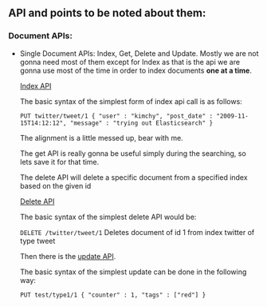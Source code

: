 ## API and points to be noted about them:

### Document APIs:
- Single Document APIs: Index, Get, Delete and Update. Mostly we are not gonna need most of them except for Index as that is the api we are gonna use most of the time in order to index documents **one at a time**.

  [Index API](https://www.elastic.co/guide/en/elasticsearch/reference/current/docs-index_.html)
  
  The basic syntax of the simplest form of index api call is as follows:
  
  `PUT twitter/tweet/1
    {
      "user" : "kimchy",
      "post_date" : "2009-11-15T14:12:12",
      "message" : "trying out Elasticsearch"
    }`
   
   The alignment is a little messed up, bear with me.
   
   The get API is really gonna be useful simply during the searching, so lets save it for that time.
   
   The delete API will delete a specific document from a specified index based on the given id
   
   [Delete API](https://www.elastic.co/guide/en/elasticsearch/reference/current/docs-delete.html)
   
   The basic syntax of the simplest delete API would be:
   
   `
   DELETE /twitter/tweet/1
   `
   Deletes document of id 1 from index twitter of type tweet
   
   Then there is the [update API](https://www.elastic.co/guide/en/elasticsearch/reference/current/docs-update.html).
   
   The basic syntax of the simplest update can be done in the following way:
   
   `
   PUT test/type1/1
    {
      "counter" : 1,
      "tags" : ["red"]
    }
   `
   
   
   
   
  
